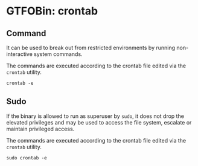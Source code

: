 # GTFOBin: crontab

## Command

It can be used to break out from restricted environments by running non-interactive system commands.

The commands are executed according to the crontab file edited via the `crontab` utility.

```
crontab -e
```

## Sudo

If the binary is allowed to run as superuser by `sudo`, it does not drop the elevated privileges and may be used to access the file system, escalate or maintain privileged access.

The commands are executed according to the crontab file edited via the `crontab` utility.

```
sudo crontab -e
```